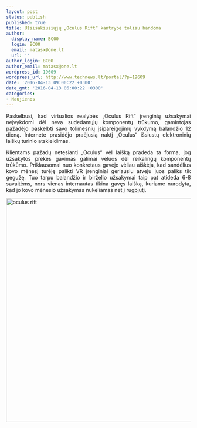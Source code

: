 ```yaml
---
layout: post
status: publish
published: true
title: Užsisakiusiųjų „Oculus Rift“ kantrybė toliau bandoma
author:
  display_name: BC00
  login: BC00
  email: matasx@one.lt
  url: ''
author_login: BC00
author_email: matasx@one.lt
wordpress_id: 19609
wordpress_url: http://www.technews.lt/portal/?p=19609
date: '2016-04-13 09:00:22 +0300'
date_gmt: '2016-04-13 06:00:22 +0300'
categories:
- Naujienos
---
```

<p style="text-align: justify;">Paskelbusi, kad virtualios realybės „Oculus Rift“ įrenginių užsakymai neįvykdomi dėl neva sudedamųjų komponentų trūkumo, gamintojas pažadėjo paskelbti savo tolimesnių įsipareigojimų vykdymą balandžio 12 dieną. Internete prasidėjo praėjusią naktį „Oculus“ išsiustų elektroninių laiškų turinio atskleidimas.</p>
<p style="text-align: justify;">Klientams pažadų netęsianti „Oculus“ vėl laišką pradeda ta forma, jog užsakytos prekės gavimas galimai vėluos dėl reikalingų komponentų trūkūmo. Priklausomai nuo konkretaus gavėjo vėliau aiškėja, kad sandėlius kovo mėnesį turėję palikti VR įrenginiai geriausiu atveju juos paliks tik gegužę. Tuo tarpu balandžio ir birželio užsakymai taip pat atideda 6-8 savaitėms, nors vienas internautas tikina gavęs laišką, kuriame nurodyta, kad jo kovo mėnesio užsakymas nukeliamas net į rugpjūtį.</p>
<p><a href="http://www.technews.lt/portal/wp-content/uploads/2016/03/oculus-rift.jpg" rel="attachment wp-att-10085"><img class="size-full wp-image-10085 aligncenter" src="http://www.technews.lt/portal/wp-content/uploads/2016/03/oculus-rift.jpg" alt="oculus rift" width="851" height="608" /></a></p>
<p>&nbsp;</p>
<p>&nbsp;</p>
